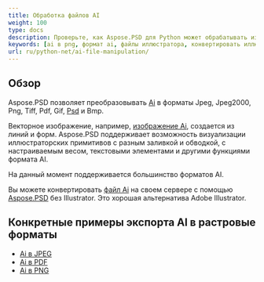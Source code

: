 ```yaml
---
title: Обработка файлов AI
weight: 100
type: docs
description: Проверьте, как Aspose.PSD для Python может обрабатывать изображения AI.
keywords: [ai в png, формат ai, файлы иллюстратора, конвертировать иллюстратор, ai в pdf, ai в jpeg, ai в tiff, ai в psd, psd api, python, образец кода]
url: ru/python-net/ai-file-manipulation/
---
```


## **Обзор**
Aspose.PSD позволяет преобразовывать [Ai](/psd/net/ai-adobe-illustrator-format/) в форматы Jpeg, Jpeg2000, Png, Tiff, Pdf, Gif, [Psd](https://reference.aspose.com/psd/python-net/aspose.psd.fileformats.psd/psdimage) и Bmp.

Векторное изображение, например, [изображение Ai](https://reference.aspose.com/psd/python-net/aspose.psd.fileformats.ai/aiimage), создается из линий и форм. Aspose.PSD поддерживает возможность визуализации иллюстраторских примитивов с разным заливкой и обводкой, с настраиваемым весом, текстовыми элементами и другими функциями формата AI.

На данный момент поддерживается большинство форматов AI.

Вы можете конвертировать [файл Ai](/psd/net/ai-adobe-illustrator-format/) на своем сервере с помощью [Aspose.PSD](https://products.aspose.com/psd/python-net) без Illustrator. Это хорошая альтернатива Adobe Illustrator.

## **Конкретные примеры экспорта AI в растровые форматы**
- [Ai в JPEG](/psd/python-net/convert/ai-to-jpg/)
- [Ai в PDF](/psd/python-net/convert/ai-to-pdf/)
- [Ai в PNG](/psd/python-net/convert/ai-to-png/)
